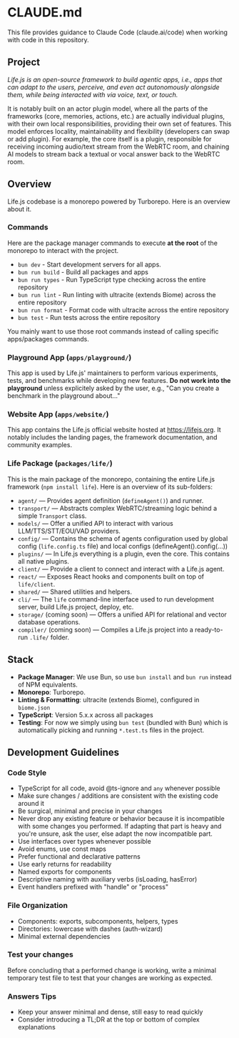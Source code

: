 # CLAUDE.md

This file provides guidance to Claude Code (claude.ai/code) when working with code in this repository.

## Project
*Life.js is an open-source framework to build agentic apps, i.e., apps that can adapt to the users, perceive, and even act autonomously alongside them, while being interacted with via voice, text, or touch.*

It is notably built on an actor plugin model, where all the parts of the frameworks (core, memories, actions, etc.) are actually individual plugins, with their own local responsibilities, providing their own set of features. This model enforces locality, maintainability and flexibility (developers can swap or add plugin). For example, the core itself is a plugin, responsible for receiving incoming audio/text stream from the WebRTC room, and chaining AI models to stream back a textual or vocal answer back to the WebRTC room.

## Overview
Life.js codebase is a monorepo powered by Turborepo. Here is an overview about it.

### Commands
Here are the package manager commands to execute **at the root** of the monorepo to interact with the project.
- `bun dev` - Start development servers for all apps.
- `bun run build` - Build all packages and apps
- `bun run types` - Run TypeScript type checking across the entire repository
- `bun run lint` - Run linting with ultracite (extends Biome) across the entire repository
- `bun run format` - Format code with ultracite across the entire repository
- `bun test` - Run tests across the entire repository

You mainly want to use those root commands instead of calling specific apps/packages commands.

### Playground App (`apps/playground/`)
This app is used by Life.js' maintainers to perform various experiments, tests, and benchmarks while developing new features.
**Do not work into the playground** unless explicitely asked by the user, e.g., "Can you create a benchmark in the playground about..."

### Website App (`apps/website/`)
This app contains the Life.js official website hosted at https://lifejs.org.
It notably includes the landing pages, the framework documentation, and community examples.

### Life Package (`packages/life/`)
This is the main package of the monorepo, containing the entire Life.js framework (`npm install life`).
Here is an overview of its sub-folders:
- `agent/` — Provides agent definition (`defineAgent()`) and runner.
- `transport/` — Abstracts complex WebRTC/streaming logic behind a simple `Transport` class.
- `models/` — Offer a unified API to interact with various LLM/TTS/STT/EOU/VAD providers.
- `config/` — Contains the schema of agents configuration used by global config (`life.config.ts` file) and local configs (defineAgent().config(...))
- `plugins/` — In Life.js everything is a plugin, even the core. This contains all native plugins.
- `client/` — Provide a client to connect and interact with a Life.js agent.
- `react/` — Exposes React hooks and components built on top of `life/client`.
- `shared/` — Shared utilities and helpers.
- `cli/` — The `life` command-line interface used to run development server, build Life.js project, deploy, etc.
- `storage/` (coming soon) — Offers a unified API for relational and vector database operations.
- `compiler/` (coming soon) — Compiles a Life.js project into a ready-to-run `.life/` folder.


## Stack
- **Package Manager**: We use Bun, so use `bun install` and `bun run` instead of NPM equivalents.
- **Monorepo**: Turborepo.
- **Linting & Formatting**: ultracite (extends Biome), configured in `biome.json`
- **TypeScript**: Version 5.x.x across all packages
- **Testing**: For now we simply using `bun test` (bundled with Bun) which is automatically picking and running `*.test.ts` files in the project.

## Development Guidelines

### Code Style
- TypeScript for all code, avoid @ts-ignore and `any` whenever possible
- Make sure changes / additions are consistent with the existing code around it
- Be surgical, minimal and precise in your changes
- Never drop any existing feature or behavior because it is incompatible with some changes you performed. If adapting that part is heavy and you're unsure, ask the user, else adapt the now incompatible part.
- Use interfaces over types whenever possible
- Avoid enums, use const maps
- Prefer functional and declarative patterns
- Use early returns for readability
- Named exports for components
- Descriptive naming with auxiliary verbs (isLoading, hasError)
- Event handlers prefixed with "handle" or "process"

### File Organization
- Components: exports, subcomponents, helpers, types
- Directories: lowercase with dashes (auth-wizard)
- Minimal external dependencies

### Test your changes
Before concluding that a performed change is working, write a minimal temporary test file to test that your changes are working as expected.

### Answers Tips
- Keep your answer minimal and dense, still easy to read quickly
- Consider introducing a TL;DR at the top or bottom of complex explanations